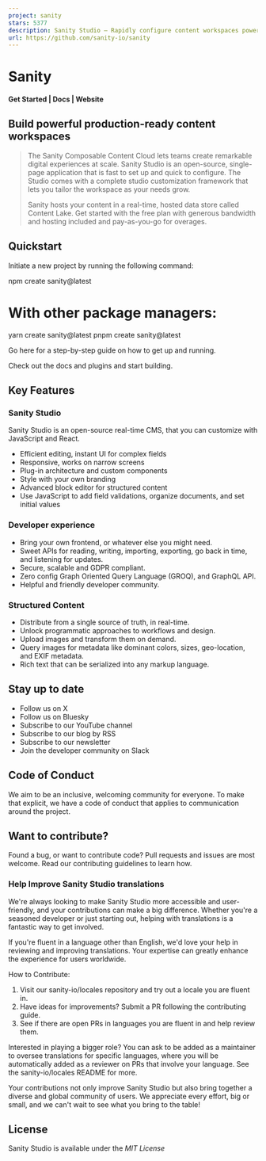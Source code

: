 ```yaml
---
project: sanity
stars: 5377
description: Sanity Studio – Rapidly configure content workspaces powered by structured content
url: https://github.com/sanity-io/sanity
---
```


Sanity
======

#### Get Started | Docs | Website

Build powerful production-ready content workspaces
--------------------------------------------------

> The Sanity Composable Content Cloud lets teams create remarkable digital experiences at scale. Sanity Studio is an open-source, single-page application that is fast to set up and quick to configure. The Studio comes with a complete studio customization framework that lets you tailor the workspace as your needs grow.
> 
> Sanity hosts your content in a real-time, hosted data store called Content Lake. Get started with the free plan with generous bandwidth and hosting included and pay-as-you-go for overages.

Quickstart
----------

Initiate a new project by running the following command:

npm create sanity@latest

# With other package managers:
yarn create sanity@latest
pnpm create sanity@latest

Go here for a step-by-step guide on how to get up and running.

Check out the docs and plugins and start building.

Key Features
------------

### Sanity Studio

Sanity Studio is an open-source real-time CMS, that you can customize with JavaScript and React.

-   Efficient editing, instant UI for complex fields
-   Responsive, works on narrow screens
-   Plug-in architecture and custom components
-   Style with your own branding
-   Advanced block editor for structured content
-   Use JavaScript to add field validations, organize documents, and set initial values

### Developer experience

-   Bring your own frontend, or whatever else you might need.
-   Sweet APIs for reading, writing, importing, exporting, go back in time, and listening for updates.
-   Secure, scalable and GDPR compliant.
-   Zero config Graph Oriented Query Language (GROQ), and GraphQL API.
-   Helpful and friendly developer community.

### Structured Content

-   Distribute from a single source of truth, in real-time.
-   Unlock programmatic approaches to workflows and design.
-   Upload images and transform them on demand.
-   Query images for metadata like dominant colors, sizes, geo-location, and EXIF metadata.
-   Rich text that can be serialized into any markup language.

Stay up to date
---------------

-   Follow us on X
-   Follow us on Bluesky
-   Subscribe to our YouTube channel
-   Subscribe to our blog by RSS
-   Subscribe to our newsletter
-   Join the developer community on Slack

Code of Conduct
---------------

We aim to be an inclusive, welcoming community for everyone. To make that explicit, we have a code of conduct that applies to communication around the project.

Want to contribute?
-------------------

Found a bug, or want to contribute code? Pull requests and issues are most welcome. Read our contributing guidelines to learn how.

### Help Improve Sanity Studio translations

We're always looking to make Sanity Studio more accessible and user-friendly, and your contributions can make a big difference. Whether you're a seasoned developer or just starting out, helping with translations is a fantastic way to get involved.

If you're fluent in a language other than English, we'd love your help in reviewing and improving translations. Your expertise can greatly enhance the experience for users worldwide.

How to Contribute:

1.  Visit our sanity-io/locales repository and try out a locale you are fluent in.
2.  Have ideas for improvements? Submit a PR following the contributing guide.
3.  See if there are open PRs in languages you are fluent in and help review them.

Interested in playing a bigger role? You can ask to be added as a maintainer to oversee translations for specific languages, where you will be automatically added as a reviewer on PRs that involve your language. See the sanity-io/locales README for more.

Your contributions not only improve Sanity Studio but also bring together a diverse and global community of users. We appreciate every effort, big or small, and we can't wait to see what you bring to the table!

License
-------

Sanity Studio is available under the _MIT License_
